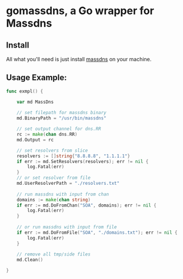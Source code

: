 # gomassdns, a Go wrapper for Massdns

## Install

All what you'll need is just install [massdns](https://github.com/blechschmidt/massdns) on your machine.

## Usage Example:

```Go
func exmpl() {

    var md MassDns
    
    // set filepath for massdns binary
	md.BinaryPath = "/usr/bin/massdns"

    // set output channel for dns.RR
    rc := make(chan dns.RR)
	md.Output = rc

	// set resolvers from slice
    resolvers := []string{"8.8.8.8", "1.1.1.1"}
	if err := md.SetResolvers(resolvers); err != nil {
		log.Fatal(err)
	}
    // or set resolver from file
    md.UserResolverPath = "./resolvers.txt"
    
    // run massdns with input from chan
    domains := make(chan string)
	if err := md.DoFromChan("SOA", domains); err != nil {
		log.Fatal(err)
	}
    
	// or run massdns with input from file
    if err := md.DoFromFile("SOA", "./domains.txt"); err != nil {
        log.Fatal(err)
    }
    
    // remove all tmp/side files
	md.Clean()

}

```



